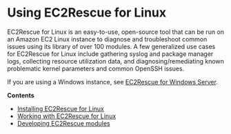 # Using EC2Rescue for Linux<a name="Linux-Server-EC2Rescue"></a>

EC2Rescue for Linux is an easy\-to\-use, open\-source tool that can be run on an Amazon EC2 Linux instance to diagnose and troubleshoot common issues using its library of over 100 modules\. A few generalized use cases for EC2Rescue for Linux include gathering syslog and package manager logs, collecting resource utilization data, and diagnosing/remediating known problematic kernel parameters and common OpenSSH issues\.

If you are using a Windows instance, see [EC2Rescue for Windows Server](https://docs.aws.amazon.com/AWSEC2/latest/WindowsGuide/Windows-Server-EC2Rescue.html)\.

**Contents**
+ [Installing EC2Rescue for Linux](ec2rl_install.md)
+ [Working with EC2Rescue for Linux](ec2rl_working.md)
+ [Developing EC2Rescue modules](ec2rl_moduledev.md)